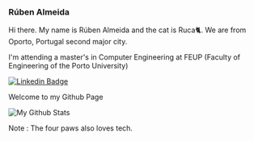 ### Rúben Almeida

Hi there. My name is Rúben Almeida and the cat is Ruca🐈. We are from Oporto, Portugal second major city. 

I'm attending a master's in Computer Engineering at FEUP (Faculty of Engineering of the Porto University)

[![Linkedin Badge](https://img.shields.io/badge/-Rúben_Almeida-blue?style=flat-square&logo=Linkedin&logoColor=white&link=https://www.linkedin.com/in/almeida-ruben//)](https://www.linkedin.com/in/almeida-ruben)

Welcome to my Github Page

![My Github Stats](https://github-readme-stats.vercel.app/api?username=arubenruben&count_private=true&show_icons=true&theme=dark)

Note : The four paws also loves tech.

